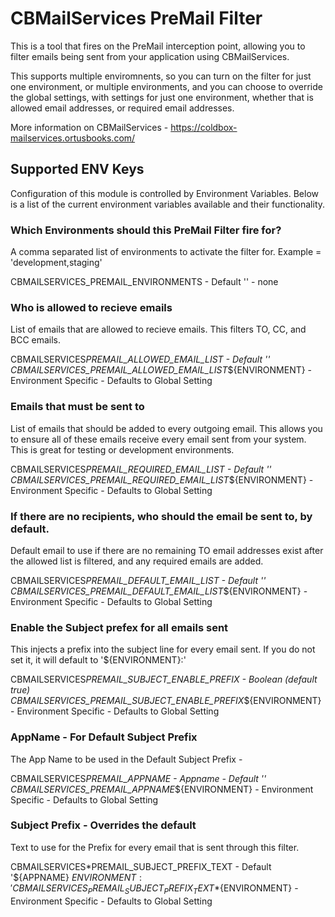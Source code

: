 # CBMailServices PreMail Filter

This is a tool that fires on the PreMail interception point, allowing you to filter emails being sent from your application using CBMailServices.

This supports multiple enviromnents, so you can turn on the filter for just one environment, or multiple environments, and you can choose to override the global settings, with settings for just one environment, whether that is allowed email addresses, or required email addresses.

More information on CBMailServices - https://coldbox-mailservices.ortusbooks.com/

## Supported ENV Keys

Configuration of this module is controlled by Environment Variables. Below is a list of the current environment variables available and their functionality.

### Which Environments should this PreMail Filter fire for?

A comma separated list of environments to activate the filter for. Example = 'development,staging'

CBMAILSERVICES_PREMAIL_ENVIRONMENTS - Default '' - none

### Who is allowed to recieve emails

List of emails that are allowed to recieve emails. This filters TO, CC, and BCC emails.

CBMAILSERVICES*PREMAIL_ALLOWED_EMAIL_LIST - Default ''
CBMAILSERVICES_PREMAIL_ALLOWED_EMAIL_LIST*${ENVIRONMENT} - Environment Specific - Defaults to Global Setting

### Emails that must be sent to

List of emails that should be added to every outgoing email. This allows you to ensure all of these emails receive every email sent from your system. This is great for testing or development environments.

CBMAILSERVICES*PREMAIL_REQUIRED_EMAIL_LIST - Default ''
CBMAILSERVICES_PREMAIL_REQUIRED_EMAIL_LIST*${ENVIRONMENT} - Environment Specific - Defaults to Global Setting

### If there are no recipients, who should the email be sent to, by default.

Default email to use if there are no remaining TO email addresses exist after the allowed list is filtered, and any required emails are added.

CBMAILSERVICES*PREMAIL_DEFAULT_EMAIL_LIST - Default ''
CBMAILSERVICES_PREMAIL_DEFAULT_EMAIL_LIST*${ENVIRONMENT} - Environment Specific - Defaults to Global Setting

### Enable the Subject prefex for all emails sent

This injects a prefix into the subject line for every email sent. If you do not set it, it will default to '${ENVIRONMENT}:'

CBMAILSERVICES*PREMAIL_SUBJECT_ENABLE_PREFIX - Boolean (default true)
CBMAILSERVICES_PREMAIL_SUBJECT_ENABLE_PREFIX*${ENVIRONMENT} - Environment Specific - Defaults to Global Setting

### AppName - For Default Subject Prefix

The App Name to be used in the Default Subject Prefix -

CBMAILSERVICES*PREMAIL_APPNAME - Appname - Default ''
CBMAILSERVICES_PREMAIL_APPNAME*${ENVIRONMENT} - Environment Specific - Defaults to Global Setting

### Subject Prefix - Overrides the default

Text to use for the Prefix for every email that is sent through this filter.

CBMAILSERVICES*PREMAIL_SUBJECT_PREFIX_TEXT - Default '${APPNAME} ${ENVIRONMENT}: '
CBMAILSERVICES_PREMAIL_SUBJECT_PREFIX_TEXT*${ENVIRONMENT} - Environment Specific - Defaults to Global Setting
